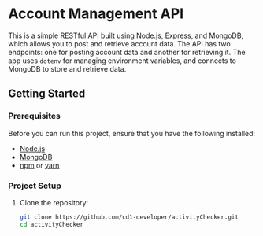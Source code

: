 # Account Management API

This is a simple RESTful API built using Node.js, Express, and MongoDB, which allows you to post and retrieve account data. The API has two endpoints: one for posting account data and another for retrieving it. The app uses `dotenv` for managing environment variables, and connects to MongoDB to store and retrieve data.

## Getting Started

### Prerequisites

Before you can run this project, ensure that you have the following installed:

- [Node.js](https://nodejs.org/)
- [MongoDB](https://www.mongodb.com/)
- [npm](https://www.npmjs.com/) or [yarn](https://yarnpkg.com/)

### Project Setup

1. Clone the repository:

   ```bash
   git clone https://github.com/cd1-developer/activityChecker.git
   cd activityChecker
   ```


